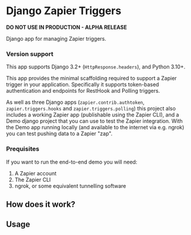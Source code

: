 # Django Zapier Triggers

**DO NOT USE IN PRODUCTION - ALPHA RELEASE**

Django app for managing Zapier triggers.

### Version support

This app supports Django 3.2+ (`HttpResponse.headers`), and Python 3.10+.

This app provides the minimal scaffolding required to support a Zapier
trigger in your application. Specifically it supports token-based
authentication and endpoints for RestHook and Polling triggers.

As well as three Django apps (`zapier.contrib.authtoken`,
`zapier.triggers.hooks` and `zapier.triggers.polling`) this project also
includes a working Zapier app (publishable using the Zapier CLI), and a
Demo django project that you can use to test the Zapier integration.
With the Demo app running locally (and available to the internet via
e.g. ngrok) you can test pushing data to a Zapier "zap".

### Prequisites

If you want to run the end-to-end demo you will need:

1. A Zapier account
2. The Zapier CLI
3. ngrok, or some equivalent tunnelling software

## How does it work?



## Usage
